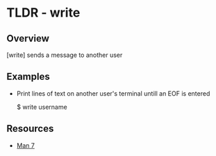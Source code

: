 TLDR - write
==========

Overview
--------

[write] sends a message to another user

Examples
--------

- Print lines of text on another user's terminal untill an EOF is entered

	$ write username
		
Resources
---------

- [Man 7](http://man7.org/linux/man-pages/man1/write.1.html)